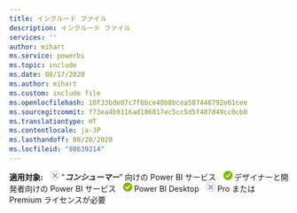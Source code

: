 ```yaml
---
title: インクルード ファイル
description: インクルード ファイル
services: ''
author: mihart
ms.service: powerbi
ms.topic: include
ms.date: 08/17/2020
ms.author: mihart
ms.custom: include file
ms.openlocfilehash: 10f33bde07c7f6bce40b8bcea587446792e61cee
ms.sourcegitcommit: f73ea4b9116ad186817ec5cc5d5f487d49cc0cb0
ms.translationtype: HT
ms.contentlocale: ja-JP
ms.lasthandoff: 08/20/2020
ms.locfileid: "88639214"
---
```

<Token>**適用対象:** ![×](media/no.png)"***コンシューマー***" 向けの Power BI サービス ![○](media/yes.png)デザイナーと開発者向けの Power BI サービス ![○](media/yes.png)Power BI Desktop ![×](media/no.png)Pro または Premium ライセンスが必要 </Token>